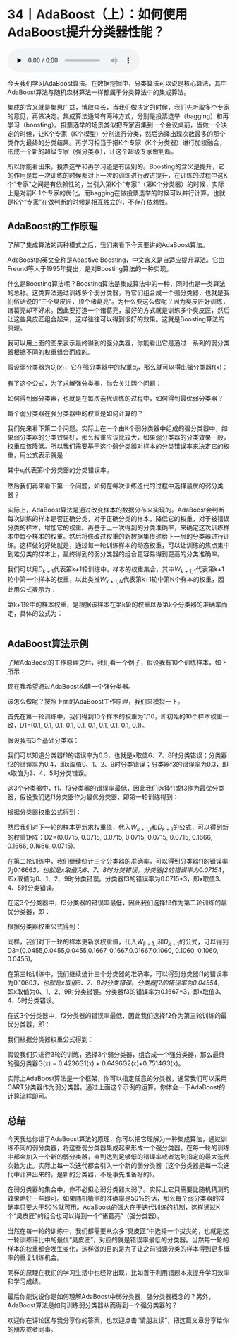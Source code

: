 # 34丨AdaBoost（上）：如何使用AdaBoost提升分类器性能？

<audio id="audio" title="34丨AdaBoost（上）：如何使用AdaBoost提升分类器性能？" controls="" preload="none"><source id="mp3" src="https://static001.geekbang.org/resource/audio/d0/4a/d0fb67a24425fe85dbd3bd7a7389e64a.mp3"></audio>

今天我们学习AdaBoost算法。在数据挖掘中，分类算法可以说是核心算法，其中AdaBoost算法与随机森林算法一样都属于分类算法中的集成算法。

集成的含义就是集思广益，博取众长，当我们做决定的时候，我们先听取多个专家的意见，再做决定。集成算法通常有两种方式，分别是投票选举（bagging）和再学习（boosting）。投票选举的场景类似把专家召集到一个会议桌前，当做一个决定的时候，让K个专家（K个模型）分别进行分类，然后选择出现次数最多的那个类作为最终的分类结果。再学习相当于把K个专家（K个分类器）进行加权融合，形成一个新的超级专家（强分类器），让这个超级专家做判断。

所以你能看出来，投票选举和再学习还是有区别的。Boosting的含义是提升，它的作用是每一次训练的时候都对上一次的训练进行改进提升，在训练的过程中这K个“专家”之间是有依赖性的，当引入第K个“专家”（第K个分类器）的时候，实际上是对前K-1个专家的优化。而bagging在做投票选举的时候可以并行计算，也就是K个“专家”在做判断的时候是相互独立的，不存在依赖性。

## AdaBoost的工作原理

了解了集成算法的两种模式之后，我们来看下今天要讲的AdaBoost算法。

AdaBoost的英文全称是Adaptive Boosting，中文含义是自适应提升算法。它由Freund等人于1995年提出，是对Boosting算法的一种实现。

什么是Boosting算法呢？Boosting算法是集成算法中的一种，同时也是一类算法的总称。这类算法通过训练多个弱分类器，将它们组合成一个强分类器，也就是我们俗话说的“三个臭皮匠，顶个诸葛亮”。为什么要这么做呢？因为臭皮匠好训练，诸葛亮却不好求。因此要打造一个诸葛亮，最好的方式就是训练多个臭皮匠，然后让这些臭皮匠组合起来，这样往往可以得到很好的效果。这就是Boosting算法的原理。

<img src="https://static001.geekbang.org/resource/image/8e/b4/8e88b8a952d872ea46b7dd7c084747b4.jpg" alt=""><br>
我可以用上面的图来表示最终得到的强分类器，你能看出它是通过一系列的弱分类器根据不同的权重组合而成的。

假设弱分类器为$G_{i}(x)$，它在强分类器中的权重$α_{i}$，那么就可以得出强分类器f(x)：

<img src="https://static001.geekbang.org/resource/image/58/4f/58f7ff50e49f3cd96f6d4f0e590da04f.png" alt=""><br>
有了这个公式，为了求解强分类器，你会关注两个问题：


如何得到弱分类器，也就是在每次迭代训练的过程中，如何得到最优弱分类器？


每个弱分类器在强分类器中的权重是如何计算的？


我们先来看下第二个问题。实际上在一个由K个弱分类器中组成的强分类器中，如果弱分类器的分类效果好，那么权重应该比较大，如果弱分类器的分类效果一般，权重应该降低。所以我们需要基于这个弱分类器对样本的分类错误率来决定它的权重，用公式表示就是：

<img src="https://static001.geekbang.org/resource/image/32/24/3242899fb2e4545f0aedaab7a9368724.png" alt=""><br>
其中$e_{i}$代表第i个分类器的分类错误率。

然后我们再来看下第一个问题，如何在每次训练迭代的过程中选择最优的弱分类器？

实际上，AdaBoost算法是通过改变样本的数据分布来实现的。AdaBoost会判断每次训练的样本是否正确分类，对于正确分类的样本，降低它的权重，对于被错误分类的样本，增加它的权重。再基于上一次得到的分类准确率，来确定这次训练样本中每个样本的权重。然后将修改过权重的新数据集传递给下一层的分类器进行训练。这样做的好处就是，通过每一轮训练样本的动态权重，可以让训练的焦点集中到难分类的样本上，最终得到的弱分类器的组合更容易得到更高的分类准确率。

我们可以用$D_{k+1}$代表第k+1轮训练中，样本的权重集合，其中$W_{k+1,1}$代表第k+1轮中第一个样本的权重，以此类推$W_{k+1,N}$代表第k+1轮中第N个样本的权重，因此用公式表示为：

<img src="https://static001.geekbang.org/resource/image/d9/b6/d9b32e1d065e39861f266709640b2bb6.png" alt=""><br>
第k+1轮中的样本权重，是根据该样本在第k轮的权重以及第k个分类器的准确率而定，具体的公式为：

<img src="https://static001.geekbang.org/resource/image/1a/58/1a6c650c3b7aa6d44cccf3b9dff81258.png" alt="">

## AdaBoost算法示例

了解AdaBoost的工作原理之后，我们看一个例子，假设我有10个训练样本，如下所示：

<img src="https://static001.geekbang.org/resource/image/73/38/734c8272df1f96903be1777733a10f38.png" alt=""><br>
现在我希望通过AdaBoost构建一个强分类器。

该怎么做呢？按照上面的AdaBoost工作原理，我们来模拟一下。

首先在第一轮训练中，我们得到10个样本的权重为1/10，即初始的10个样本权重一致，D1=(0.1, 0.1, 0.1, 0.1, 0.1, 0.1, 0.1, 0.1, 0.1, 0.1)。

假设我有3个基础分类器：

<img src="https://static001.geekbang.org/resource/image/32/a4/325756eb08b5b3fd55402c9a8ba4dca4.png" alt=""><br>
我们可以知道分类器f1的错误率为0.3，也就是x取值6、7、8时分类错误；分类器f2的错误率为0.4，即x取值0、1、2、9时分类错误；分类器f3的错误率为0.3，即x取值为3、4、5时分类错误。

这3个分类器中，f1、f3分类器的错误率最低，因此我们选择f1或f3作为最优分类器，假设我们选f1分类器作为最优分类器，即第一轮训练得到：

<img src="https://static001.geekbang.org/resource/image/3d/fb/3dd329577aef1a810a1c130095a3e0fb.png" alt=""><br>
根据分类器权重公式得到：

<img src="https://static001.geekbang.org/resource/image/f9/60/f92e515d7ad7c1ee5f3bf45574bf3060.png" alt=""><br>
然后我们对下一轮的样本更新求权重值，代入$W_{k+1,i}$和$D_{k+1}$的公式，可以得到新的权重矩阵：D2=(0.0715, 0.0715, 0.0715, 0.0715, 0.0715, 0.0715, 0.1666, 0.1666, 0.1666, 0.0715)。

在第二轮训练中，我们继续统计三个分类器的准确率，可以得到分类器f1的错误率为0.1666*3，也就是x取值为6、7、8时分类错误。分类器f2的错误率为0.0715*4，即x取值为0、1、2、9时分类错误。分类器f3的错误率为0.0715*3，即x取值3、4、5时分类错误。

在这3个分类器中，f3分类器的错误率最低，因此我们选择f3作为第二轮训练的最优分类器，即：

<img src="https://static001.geekbang.org/resource/image/68/40/687202173085a62e2c7b32deb05e9440.png" alt=""><br>
根据分类器权重公式得到：

<img src="https://static001.geekbang.org/resource/image/ce/8b/ce8a4e319726f159104681a4152e3a8b.png" alt=""><br>
同样，我们对下一轮的样本更新求权重值，代入$W_{k+1,i}$和$D_{k+1}$的公式，可以得到D3=(0.0455,0.0455,0.0455,0.1667, 0.1667,0.01667,0.1060, 0.1060, 0.1060, 0.0455)。

在第三轮训练中，我们继续统计三个分类器的准确率，可以得到分类器f1的错误率为0.1060*3，也就是x取值6、7、8时分类错误。分类器f2的错误率为0.0455*4，即x取值为0、1、2、9时分类错误。分类器f3的错误率为0.1667*3，即x取值3、4、5时分类错误。

在这3个分类器中，f2分类器的错误率最低，因此我们选择f2作为第三轮训练的最优分类器，即：

<img src="https://static001.geekbang.org/resource/image/88/15/8847a9e60b38a79c08086e1620d6d915.png" alt=""><br>
我们根据分类器权重公式得到：

<img src="https://static001.geekbang.org/resource/image/0e/c3/0efb64e73269ee142cde91de532627c3.png" alt=""><br>
假设我们只进行3轮的训练，选择3个弱分类器，组合成一个强分类器，那么最终的强分类器G(x) = 0.4236G1(x) + 0.6496G2(x)+0.7514G3(x)。

实际上AdaBoost算法是一个框架，你可以指定任意的分类器，通常我们可以采用CART分类器作为弱分类器。通过上面这个示例的运算，你体会一下AdaBoost的计算流程即可。

## 总结

今天我给你讲了AdaBoost算法的原理，你可以把它理解为一种集成算法，通过训练不同的弱分类器，将这些弱分类器集成起来形成一个强分类器。在每一轮的训练中都会加入一个新的弱分类器，直到达到足够低的错误率或者达到指定的最大迭代次数为止。实际上每一次迭代都会引入一个新的弱分类器（这个分类器是每一次迭代中计算出来的，是新的分类器，不是事先准备好的）。

在弱分类器的集合中，你不必担心弱分类器太弱了。实际上它只需要比随机猜测的效果略好一些即可。如果随机猜测的准确率是50%的话，那么每个弱分类器的准确率只要大于50%就可用。AdaBoost的强大在于迭代训练的机制，这样通过K个“臭皮匠”的组合也可以得到一个“诸葛亮”（强分类器）。

当然在每一轮的训练中，我们都需要从众多“臭皮匠”中选择一个拔尖的，也就是这一轮训练评比中的最优“臭皮匠”，对应的就是错误率最低的分类器。当然每一轮的样本的权重都会发生变化，这样做的目的是为了让之前错误分类的样本得到更多概率的重复训练机会。

同样的原理在我们的学习生活中也经常出现，比如善于利用错题本来提升学习效率和学习成绩。

<img src="https://static001.geekbang.org/resource/image/10/00/10ddea37b3fdea2ec019f38b59ac6b00.png" alt=""><br>
最后你能说说你是如何理解AdaBoost中弱分类器，强分类器概念的？另外，AdaBoost算法是如何训练弱分类器从而得到一个强分类器的？

欢迎你在评论区与我分享你的答案，也欢迎点击“请朋友读”，把这篇文章分享给你的朋友或者同事。



